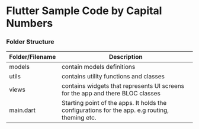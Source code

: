 # Flutter Sample Code by Capital Numbers

### Folder Structure
| Folder/Filename | Description |
| ------ | ------ |
| models | contain models definitions |
| utils | contains utility functions and classes |
| views | contains widgets that represents UI screens for the app and there BLOC classes |
| main.dart | Starting point of the apps. It holds the configurations for the app. e.g routing, theming etc. |
